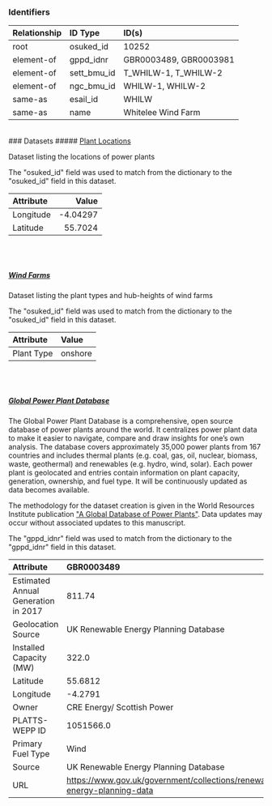 ### Identifiers

| Relationship   | ID Type     | ID(s)                  |
|:---------------|:------------|:-----------------------|
| root           | osuked_id   | 10252                  |
| element-of     | gppd_idnr   | GBR0003489, GBR0003981 |
| element-of     | sett_bmu_id | T_WHILW-1, T_WHILW-2   |
| element-of     | ngc_bmu_id  | WHILW-1, WHILW-2       |
| same-as        | esail_id    | WHILW                  |
| same-as        | name        | Whitelee Wind Farm     |

<br>
### Datasets
##### <a href="https://raw.githubusercontent.com/OSUKED/Dictionary-Datasets/main/datasets/plant-locations/datapackage.json">Plant Locations</a>

Dataset listing the locations of power plants

The "osuked_id" field was used to match from the dictionary to the "osuked_id" field in this dataset.

| Attribute   |    Value |
|:------------|---------:|
| Longitude   | -4.04297 |
| Latitude    | 55.7024  |

<br><br>
##### <a href="https://raw.githubusercontent.com/OSUKED/Dictionary-Datasets/main/datasets/wind-farms/datapackage.json">Wind Farms</a>

Dataset listing the plant types and hub-heights of wind farms

The "osuked_id" field was used to match from the dictionary to the "osuked_id" field in this dataset.

| Attribute   | Value   |
|:------------|:--------|
| Plant Type  | onshore |

<br><br>
##### <a href="https://raw.githubusercontent.com/OSUKED/Dictionary-Datasets/main/datasets/global-power-plant-database/datapackage.json">Global Power Plant Database</a>

The Global Power Plant Database is a comprehensive, open source database of power plants around the world. It centralizes power plant data to make it easier to navigate, compare and draw insights for one’s own analysis. The database covers approximately 35,000 power plants from 167 countries and includes thermal plants (e.g. coal, gas, oil, nuclear, biomass, waste, geothermal) and renewables (e.g. hydro, wind, solar). Each power plant is geolocated and entries contain information on plant capacity, generation, ownership, and fuel type. It will be continuously updated as data becomes available. 

The methodology for the dataset creation is given in the World Resources Institute publication ["A Global Database of Power Plants"](https://www.wri.org/research/global-database-power-plants). Data updates may occur without associated updates to this manuscript.

The "gppd_idnr" field was used to match from the dictionary to the "gppd_idnr" field in this dataset.

| Attribute                           | GBR0003489                                                               | GBR0003981                                                               |
|:------------------------------------|:-------------------------------------------------------------------------|:-------------------------------------------------------------------------|
| Estimated Annual Generation in 2017 | 811.74                                                                   | 547.09                                                                   |
| Geolocation Source                  | UK Renewable Energy Planning Database                                    | UK Renewable Energy Planning Database                                    |
| Installed Capacity (MW)             | 322.0                                                                    | 217.02                                                                   |
| Latitude                            | 55.6812                                                                  | 55.6772                                                                  |
| Longitude                           | -4.2791                                                                  | -4.2868                                                                  |
| Owner                               | CRE Energy/ Scottish Power                                               | Scottish Power Renewables                                                |
| PLATTS-WEPP ID                      | 1051566.0                                                                | 1051566.0                                                                |
| Primary Fuel Type                   | Wind                                                                     | Wind                                                                     |
| Source                              | UK Renewable Energy Planning Database                                    | UK Renewable Energy Planning Database                                    |
| URL                                 | https://www.gov.uk/government/collections/renewable-energy-planning-data | https://www.gov.uk/government/collections/renewable-energy-planning-data |
